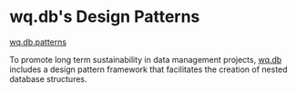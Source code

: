 wq.db's Design Patterns
===============

[wq.db.patterns]

To promote long term sustainability in data management projects, [wq.db] includes a design pattern framework that facilitates the creation of nested database structures.

[wq.db.patterns]: https://github.com/wq/wq.db/blob/main/patterns
[wq.db]: ./index.md
